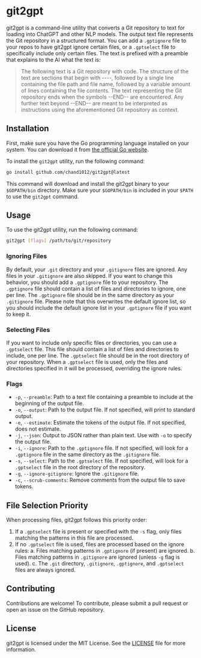 # git2gpt

git2gpt is a command-line utility that converts a Git repository to text for loading into ChatGPT and other NLP models. The output text file represents the Git repository in a structured format. You can add a `.gptignore` file to your repos to have git2gpt ignore certain files, or a `.gptselect` file to specifically include only certain files. The text is prefixed with a preamble that explains to the AI what the text is:

> The following text is a Git repository with code. The structure of the text are sections that begin with ----, followed by a single line containing the file path and file name, followed by a variable amount of lines containing the file contents. The text representing the Git repository ends when the symbols --END-- are encountered. Any further text beyond --END-- are meant to be interpreted as instructions using the aforementioned Git repository as context.

## Installation

First, make sure you have the Go programming language installed on your system. You can download it from [the official Go website](https://golang.org/dl/).

To install the `git2gpt` utility, run the following command:

```bash
go install github.com/chand1012/git2gpt@latest
```

This command will download and install the git2gpt binary to your `$GOPATH/bin` directory. Make sure your `$GOPATH/bin` is included in your `$PATH` to use the `git2gpt` command.

## Usage

To use the git2gpt utility, run the following command:

```bash
git2gpt [flags] /path/to/git/repository
```

### Ignoring Files

By default, your `.git` directory and your `.gitignore` files are ignored. Any files in your `.gitignore` are also skipped. If you want to change this behavior, you should add a `.gptignore` file to your repository. The `.gptignore` file should contain a list of files and directories to ignore, one per line. The `.gptignore` file should be in the same directory as your `.gitignore` file. Please note that this overwrites the default ignore list, so you should include the default ignore list in your `.gptignore` file if you want to keep it.

### Selecting Files

If you want to include only specific files or directories, you can use a `.gptselect` file. This file should contain a list of files and directories to include, one per line. The `.gptselect` file should be in the root directory of your repository. When a `.gptselect` file is used, only the files and directories specified in it will be processed, overriding the ignore rules.

### Flags

* `-p`,  `--preamble`: Path to a text file containing a preamble to include at the beginning of the output file.
* `-o`,  `--output`: Path to the output file. If not specified, will print to standard output.
* `-e`,  `--estimate`: Estimate the tokens of the output file. If not specified, does not estimate. 
* `-j`,  `--json`: Output to JSON rather than plain text. Use with `-o` to specify the output file.
* `-i`,  `--ignore`: Path to the `.gptignore` file. If not specified, will look for a `.gptignore` file in the same directory as the `.gitignore` file.
* `-s`,  `--select`: Path to the `.gptselect` file. If not specified, will look for a `.gptselect` file in the root directory of the repository.
* `-g`,  `--ignore-gitignore`: Ignore the `.gitignore` file.
* `-c`,  `--scrub-comments`: Remove comments from the output file to save tokens.

## File Selection Priority

When processing files, git2gpt follows this priority order:

1. If a `.gptselect` file is present or specified with the `-s` flag, only files matching the patterns in this file are processed.
2. If no `.gptselect` file is used, files are processed based on the ignore rules:
   a. Files matching patterns in `.gptignore` (if present) are ignored.
   b. Files matching patterns in `.gitignore` are ignored (unless `-g` flag is used).
   c. The `.git` directory, `.gitignore`, `.gptignore`, and `.gptselect` files are always ignored.

## Contributing

Contributions are welcome! To contribute, please submit a pull request or open an issue on the GitHub repository.

## License

git2gpt is licensed under the MIT License. See the [LICENSE](LICENSE) file for more information.